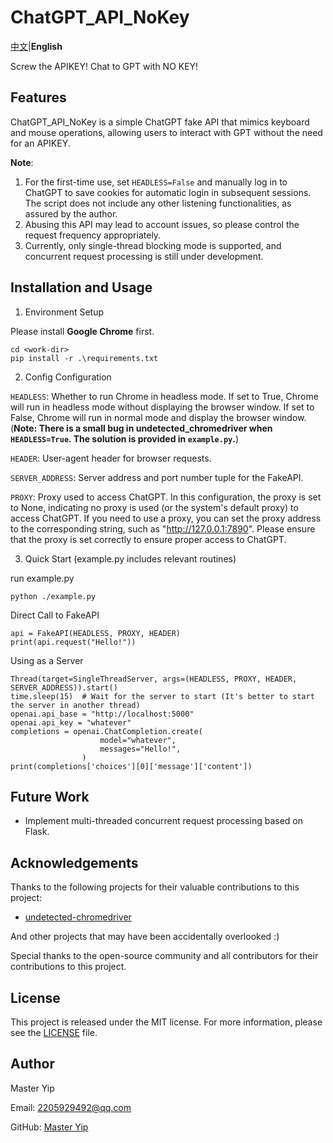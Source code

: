 # ChatGPT_API_NoKey

[中文](README.md)|**English**


Screw the APIKEY! Chat to GPT with NO KEY!
## Features
ChatGPT_API_NoKey is a simple ChatGPT fake API that mimics keyboard and mouse operations, allowing users to interact with GPT without the need for an APIKEY.

**Note**:
1. For the first-time use, set `HEADLESS=False` and manually log in to ChatGPT to save cookies for automatic login in subsequent sessions. The script does not include any other listening functionalities, as assured by the author.
2. Abusing this API may lead to account issues, so please control the request frequency appropriately.
3. Currently, only single-thread blocking mode is supported, and concurrent request processing is still under development.

## Installation and Usage
1. Environment Setup

Please install **Google Chrome** first.
```
cd <work-dir>
pip install -r .\requirements.txt
```
2. Config Configuration

`HEADLESS`: Whether to run Chrome in headless mode. If set to True, Chrome will run in headless mode without displaying the browser window. If set to False, Chrome will run in normal mode and display the browser window. (**Note: There is a small bug in undetected_chromedriver when `HEADLESS=True`. The solution is provided in `example.py`.**)

`HEADER`: User-agent header for browser requests.

`SERVER_ADDRESS`: Server address and port number tuple for the FakeAPI.

`PROXY`: Proxy used to access ChatGPT. In this configuration, the proxy is set to None, indicating no proxy is used (or the system's default proxy) to access ChatGPT. If you need to use a proxy, you can set the proxy address to the corresponding string, such as "http://127.0.0.1:7890". Please ensure that the proxy is set correctly to ensure proper access to ChatGPT.

3. Quick Start (example.py includes relevant routines)

run example.py
```
python ./example.py
```

Direct Call to FakeAPI
```
api = FakeAPI(HEADLESS, PROXY, HEADER)
print(api.request("Hello!"))
```
Using as a Server
```
Thread(target=SingleThreadServer, args=(HEADLESS, PROXY, HEADER, SERVER_ADDRESS)).start()
time.sleep(15)  # Wait for the server to start (It's better to start the server in another thread)
openai.api_base = "http://localhost:5000"
openai.api_key = "whatever"
completions = openai.ChatCompletion.create(
                    model="whatever",
                    messages="Hello!",
                )
print(completions['choices'][0]['message']['content'])
```

## Future Work
- Implement multi-threaded concurrent request processing based on Flask.

## Acknowledgements

Thanks to the following projects for their valuable contributions to this project:

- [undetected-chromedriver](https://github.com/ultrafunkamsterdam/undetected-chromedriver)

And other projects that may have been accidentally overlooked :)

Special thanks to the open-source community and all contributors for their contributions to this project.

## License
This project is released under the MIT license. For more information, please see the [LICENSE](LICENSE) file.

## Author
Master Yip

Email: 2205929492@qq.com

GitHub: [Master Yip](https://github.com/MasterYip)